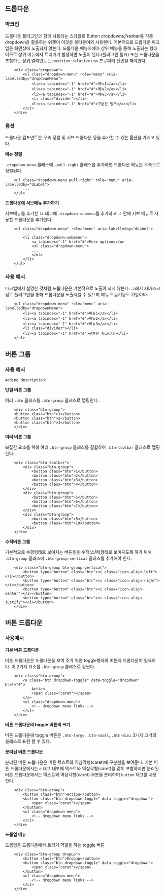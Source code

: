 <!--
layout: 'post'
section: 'Cornerstone Framework'
title: '드롭다운'
outline: '드롭다운'
date: '2012-11-16'
tagstr: 'widget'
subsection: ‘본문’
order: '[4, 2, 1]'
-->

## 드롭다운 

### 마크업

드롭다운 플러그인과 함께 사용되는 스타일로 Button dropdowns,Navbar등 각종 dropdown을 활용하는 위젯이 이것을 불러들여와 사용된다. 기본적으로 드롭다운 마크업은 화면상에 노출되지 않는다. 드롭다운 메뉴자체가 상위 메뉴를 통해 노출되는 형태이므로 상위 메뉴에서 트리거가 발생하면 노출이 된다.(플러그인 필요) 또한 드롭다운을 포함하는 상위 엘리먼트는 `position:relative` css 프로퍼티 선언을 해야한다.

``` cm
    <div class="dropdown">
        <ul class="dropdown-menu" role="menu" aria-labelledby="dropdownMenu">
            <li><a tabindex="-1" href="#">메뉴1</a></li>
            <li><a tabindex="-1" href="#">메뉴2</a></li>
            <li><a tabindex="-1" href="#">메뉴3</a></li>
            <li class="divider"></li>
            <li><a tabindex="-1" href="#">구분된 링크</a></li>
        </ul>
    </div>
```

### 옵션

드롭다운 컴포넌트는 우측 정렬 및 서브 드롭다운 등을 추가할 수 있는 옵션을 가지고 있다.

__메뉴 정렬__

`.dropdown-menu` 클래스에 `.pull-right` 클래스를 추가하면 드롭다운 메뉴는 우측으로 정렬된다.

``` cm
    <ul class="dropdown-menu pull-right" role="menu" aria-labelledby="dLabel">
        ...
    </ul>
```

__드롭다운에 서브메뉴 추가하기__

서브메뉴를 추가할 `li` 태그에 `.dropdown-submenu`를 추가하고 그 안에 서브 메뉴로 사용할 드롭다운를 추가한다.

``` cm
    <ul class="dropdown-menu" role="menu" aria-labelledby="dLabel">
        ...
        <li class="dropdown-submenu">
            <a tabindex="-1" href="#">More options</a>
            <ul class="dropdown-menu">
            ...
            </ul>
        </li>
    </ul>
```

### 사용 예시

마크업에서 설명한 것처럼 드롭다운은 기본적으로 노출이 되지 않는다. 그래서 자바스크립트 플러그인을 통해 드롭다운을 노출시킬 수 있으며 메뉴 토글기능도 가능하다.

``` cm
    <ul class="dropdown-menu" role="menu" aria-labelledby="dropdownMenu">
        <li><a tabindex="-1" href="#">메뉴1</a></li>
        <li><a tabindex="-1" href="#">메뉴2</a></li>
        <li><a tabindex="-1" href="#">메뉴3</a></li>
        <li class="divider"></li>
        <li><a tabindex="-1" href="#">구분된 링크</a></li>
    </ul>
```

## 버튼 그룹

### 사용 예시

`adding description!`

__단일 버튼 그룹__

여러 `.btn` 클래스를 `.btn-group` 클래스로 랩핑한다.

``` cm
    <div class="btn-group">
    <button class="btn">1</button>
    <button class="btn">2</button>
    <button class="btn">3</button>
    </div>
```

__여러 버튼 그룹__

복잡한 요소를 위해 여러 `.btn-group` 클래스를 결합하여 `.btn-toolbar` 클래스로 랩핑한다.

``` cm
    <div class="btn-toolbar">
        <div class="btn-group">
            <button class="btn">1</button>
            <button class="btn">2</button>
            <button class="btn">3</button>
            <button class="btn">4</button>
        </div>
        <div class="btn-group">
            <button class="btn">5</button>
            <button class="btn">6</button>
            <button class="btn">7</button>
        </div>
        <div class="btn-group">
            <button class="btn">8</button>
            <button class="btn">10</button>
        </div>
    </div>
```

__수직버튼 그룹__

기본적으로 수평형태로 보여지는 버튼들을 수직(스택)형태로 보여지도록 하기 위해 `.btn-group` 클래스에  `.btn-group-vertical` 클래스를 추가해야 한다.

``` cm
    <div class="btn-group btn-group-vertical">
        <button type="button" class="btn"><i class="icon-align-left"></i></button>
        <button type="button" class="btn"><i class="icon-align-right"></i></button>
        <button type="button" class="btn"><i class="icon-align-center"></i></button>
        <button type="button" class="btn"><i class="icon-align-justify"></i></button>
    </div>
```


## 버튼 드롭다운

### 사용예시

__기본 버튼 드롭다운__

버튼 드롭다운은 드롭다운을 보여 주기 위한 toggle형태의 버튼과 드롭다운이 필요하다. 이 2가지 요소를 `.btn-group` 클래스로 감싼다.

``` cm
    <div class="btn-group">
        <a class="btn dropdown-toggle" data-toggle="dropdown" href="#">
            Action
            <span class="caret"></span>
        </a>
        <ul class="dropdown-menu">
            <!-- dropdown menu links -->
        </ul>
    </div>
```

__버튼 드롭다운의 toggle 버튼의 크기__

버튼 드롭다운에 toggle 버튼은 `.btn-large`, `.btn-small`, `.btn-mini`  3가지 크기의 클래스로 표현 할 수 있다.

__분리된 버튼 드롭다운__

분리된 버튼 드롭다운은 버튼 텍스트와 역삼각형(caret)에 구분선을 보여준다. 기본 버튼 드롭다운에서는 `a` 태그 내부에 텍스트와 역삼각형(caret)를 같이 포함하지만 분리된 버튼 드롭다운에서는 텍스트와 역삼각형(caret) 부분을 분리하며 `button` 태그를 사용한다.

``` cm
    <div class="btn-group">
        <button class="btn">Action</button>
        <button class="btn dropdown-toggle" data-toggle="dropdown">
            <span class="caret"></span>
        </button>
        <ul class="dropdown-menu">
            <!-- dropdown menu links -->
        </ul>
    </div>
```

__드롭업 메뉴__

드롭업은 드롭다운에서 트리거 역할을 하는 toggle 버튼 

``` cm
    <div class="btn-group dropup">
        <button class="btn">Dropup</button>
        <button class="btn dropdown-toggle" data-toggle="dropdown">
            <span class="caret"></span>
        </button>
        <ul class="dropdown-menu">
            <!-- dropdown menu links -->
        </ul>
    </div>
```
